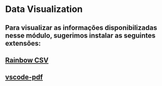 # Data Visualization

## Para visualizar as informações disponibilizadas nesse módulo, sugerimos instalar as seguintes extensões:

## [Rainbow CSV](https://marketplace.visualstudio.com/items?itemName=mechatroner.rainbow-csv) 

## [vscode-pdf](https://marketplace.visualstudio.com/items?itemName=tomoki1207.pdf)
